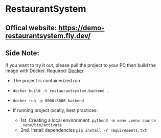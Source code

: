 # RestaurantSystem

## Offical website: https://demo-restaurantsystem.fly.dev/

## Side Note:
If you want to try it out, please pull the project to your PC then build the image with Docker.
Required: [Docker](https://www.docker.com/products/docker-desktop/)
- The project is containerized run
-   `docker build -t restaurantsystem.backend .`
-   `docker run -p 8000:8000 backend`


- If running project locally, best practices:
  - 1st. Creating a local environment. `python3 -m venv .venv
source .venv/bin/activate`
  - 2nd. Install dependencies `pip install -r requirements.txt`

